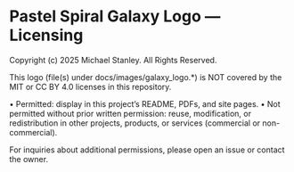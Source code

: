 # Pastel Spiral Galaxy Logo — Licensing

Copyright (c) 2025 Michael Stanley. All Rights Reserved.

This logo (file(s) under docs/images/galaxy_logo.*) is NOT covered by the MIT
or CC BY 4.0 licenses in this repository.

• Permitted: display in this project’s README, PDFs, and site pages.
• Not permitted without prior written permission: reuse, modification, or
  redistribution in other projects, products, or services (commercial or non-commercial).

For inquiries about additional permissions, please open an issue or contact the owner.

